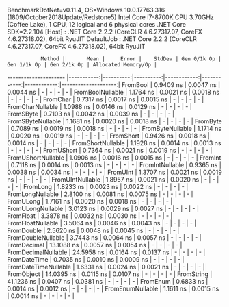 
BenchmarkDotNet=v0.11.4, OS=Windows 10.0.17763.316 (1809/October2018Update/Redstone5)
Intel Core i7-8700K CPU 3.70GHz (Coffee Lake), 1 CPU, 12 logical and 6 physical cores
.NET Core SDK=2.2.104
  [Host]     : .NET Core 2.2.2 (CoreCLR 4.6.27317.07, CoreFX 4.6.27318.02), 64bit RyuJIT
  DefaultJob : .NET Core 2.2.2 (CoreCLR 4.6.27317.07, CoreFX 4.6.27318.02), 64bit RyuJIT


               Method |       Mean |     Error |    StdDev | Gen 0/1k Op | Gen 1/1k Op | Gen 2/1k Op | Allocated Memory/Op |
--------------------- |-----------:|----------:|----------:|------------:|------------:|------------:|--------------------:|
             FromBool |  0.9409 ns | 0.0047 ns | 0.0044 ns |           - |           - |           - |                   - |
     FromBoolNullable |  1.1764 ns | 0.0021 ns | 0.0018 ns |           - |           - |           - |                   - |
             FromChar |  0.7317 ns | 0.0017 ns | 0.0015 ns |           - |           - |           - |                   - |
     FromCharNullable |  1.0988 ns | 0.0146 ns | 0.0129 ns |           - |           - |           - |                   - |
            FromSByte |  0.7103 ns | 0.0042 ns | 0.0039 ns |           - |           - |           - |                   - |
    FromSByteNullable |  1.1681 ns | 0.0020 ns | 0.0018 ns |           - |           - |           - |                   - |
             FromByte |  0.7089 ns | 0.0019 ns | 0.0018 ns |           - |           - |           - |                   - |
     FromByteNullable |  1.1714 ns | 0.0020 ns | 0.0019 ns |           - |           - |           - |                   - |
            FromShort |  0.9426 ns | 0.0018 ns | 0.0014 ns |           - |           - |           - |                   - |
    FromShortNullable |  1.1928 ns | 0.0014 ns | 0.0013 ns |           - |           - |           - |                   - |
           FromUShort |  0.7364 ns | 0.0021 ns | 0.0019 ns |           - |           - |           - |                   - |
   FromUShortNullable |  1.0906 ns | 0.0016 ns | 0.0015 ns |           - |           - |           - |                   - |
              FromInt |  0.7118 ns | 0.0014 ns | 0.0013 ns |           - |           - |           - |                   - |
      FromIntNullable |  0.9365 ns | 0.0038 ns | 0.0034 ns |           - |           - |           - |                   - |
             FromUInt |  1.3707 ns | 0.0021 ns | 0.0019 ns |           - |           - |           - |                   - |
     FromUIntNullable |  1.8957 ns | 0.0021 ns | 0.0020 ns |           - |           - |           - |                   - |
             FromLong |  1.8233 ns | 0.0023 ns | 0.0022 ns |           - |           - |           - |                   - |
     FromLongNullable |  2.8100 ns | 0.0081 ns | 0.0075 ns |           - |           - |           - |                   - |
            FromULong |  1.7161 ns | 0.0020 ns | 0.0018 ns |           - |           - |           - |                   - |
    FromULongNullable |  3.0123 ns | 0.0029 ns | 0.0027 ns |           - |           - |           - |                   - |
            FromFloat |  3.3878 ns | 0.0032 ns | 0.0030 ns |           - |           - |           - |                   - |
    FromFloatNullable |  3.5064 ns | 0.0046 ns | 0.0043 ns |           - |           - |           - |                   - |
           FromDouble |  2.5620 ns | 0.0048 ns | 0.0045 ns |           - |           - |           - |                   - |
   FromDoubleNullable |  3.7443 ns | 0.0064 ns | 0.0057 ns |           - |           - |           - |                   - |
          FromDecimal | 13.1088 ns | 0.0057 ns | 0.0054 ns |           - |           - |           - |                   - |
  FromDecimalNullable | 24.5958 ns | 0.0164 ns | 0.0137 ns |           - |           - |           - |                   - |
         FromDateTime |  0.7035 ns | 0.0010 ns | 0.0009 ns |           - |           - |           - |                   - |
 FromDateTimeNullable |  1.6331 ns | 0.0024 ns | 0.0021 ns |           - |           - |           - |                   - |
           FromObject | 14.0395 ns | 0.0115 ns | 0.0107 ns |           - |           - |           - |                   - |
           FromString | 41.1236 ns | 0.0407 ns | 0.0381 ns |           - |           - |           - |                   - |
             FromEnum |  0.6833 ns | 0.0014 ns | 0.0012 ns |           - |           - |           - |                   - |
     FromEnumNullable |  1.1611 ns | 0.0015 ns | 0.0014 ns |           - |           - |           - |                   - |
